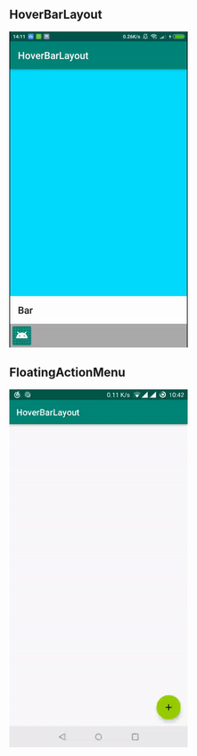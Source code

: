 ## HoverBarLayout

![demo](https://github.com/boybeak/HoverBarBehavior/blob/master/1.gif)



## FloatingActionMenu

![demo](https://github.com/boybeak/HoverBarBehavior/blob/master/2.gif)